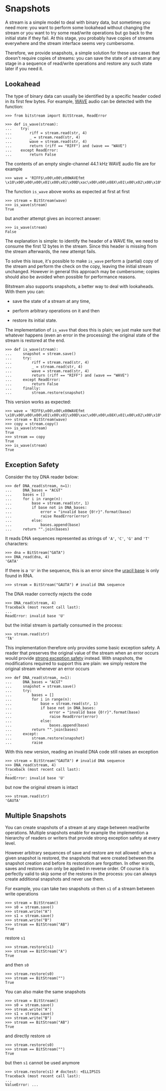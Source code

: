 
Snapshots
================================================================================

A stream is a simple model to deal with binary data,
but sometimes you need more: you want to perform some lookahead without 
changing the stream or you want to try some read/write operations 
but go back to the initial state if they fail. 
At this stage, you probably have copies of streams 
everywhere and the stream interface seems very cumbersome.

Therefore, we provide snapshots, a simple solution for these
use cases that doesn't require copies of streams:
you can save the state of a stream at any 
stage in a sequence of read/write operations and restore 
any such state later if you need it.


Lookahead
--------------------------------------------------------------------------------

The type of binary data can usually be identified by a specific header
coded in its first few bytes.
For example, [WAVE] audio can be detected with the function:

[WAVE]: https://en.wikipedia.org/wiki/WAV

    >>> from bitstream import BitStream, ReadError

    >>> def is_wave(stream):
    ...    try:
    ...        riff = stream.read(str, 4)
    ...        _ = stream.read(str, 4)
    ...        wave = stream.read(str, 4)
    ...        return (riff == "RIFF") and (wave == "WAVE")
    ...    except ReadError:
    ...        return False
    
The contents of an empty single-channel 44.1 kHz WAVE audio file are for example

    >>> wave = 'RIFF$\x00\x00\x00WAVEfmt \x10\x00\x00\x00\x01\x00\x01\x00D\xac\x00\x00\x88X\x01\x00\x02\x00\x10\x00data\x00\x00\x00\x00'

The function `is_wave` above works as expected at first at first

    >>> stream = BitStream(wave)
    >>> is_wave(stream)
    True

but another attempt gives an incorrect answer:

    >>> is_wave(stream)
    False

The explanation is simple: to identify the header of a WAVE file,
we need to consume the first 12 bytes in the stream. 
Since this header is missing from the stream afterwards, 
the new attempt fails.

To solve this issue, 
it's possible to make `is_wave` perform a (partial) copy of the stream 
and perform the check on the copy, leaving the initial 
stream unchanged. 
However in general this approach may be cumbersome;
copies should also be avoided when possible for performance reasons.

Bitstream also supports snapshots, 
a better way to deal with lookaheads.
With them you can:

  - save the state of a stream at any time, 

  - perform arbitrary operations on it and then 

  - restore its initial state.

The implementation of `is_wave` that does this is plain;
we just make sure that whatever happens 
(even an error in the processing) 
the original state of the stream is restored at the end. 

    >>> def is_wave(stream):
    ...     snapshot = stream.save()
    ...     try:
    ...         riff = stream.read(str, 4)
    ...         _ = stream.read(str, 4)
    ...         wave = stream.read(str, 4)
    ...         return (riff == "RIFF") and (wave == "WAVE")
    ...     except ReadError:
    ...         return False
    ...     finally:
    ...         stream.restore(snapshot)

This version works as expected:

    >>> wave = 'RIFF$\x00\x00\x00WAVEfmt \x10\x00\x00\x00\x01\x00\x01\x00D\xac\x00\x00\x88X\x01\x00\x02\x00\x10\x00data\x00\x00\x00\x00'
    >>> stream = BitStream(wave)
    >>> copy = stream.copy()
    >>> is_wave(stream)
    True
    >>> stream == copy
    True
    >>> is_wave(stream)
    True



Exception Safety
--------------------------------------------------------------------------------

Consider the toy DNA reader below:

    >>> def DNA_read(stream, n=1):
    ...     DNA_bases = "ACGT"
    ...     bases = []
    ...     for i in range(n):
    ...         base = stream.read(str, 1)
    ...         if base not in DNA_bases:
    ...             error = "invalid base {0!r}".format(base)
    ...             raise ReadError(error)
    ...         else:
    ...             bases.append(base)
    ...     return "".join(bases)


It reads DNA sequences represented as strings of 
`'A'`, `'C'`, `'G'` and `'T'` characters:

    >>> dna = BitStream("GATA")
    >>> DNA_read(dna, 4)
    'GATA'

If there is a `'U'` in the sequence, this is an error since
the [uracil base](https://en.wikipedia.org/wiki/Nucleobase) 
is only found in RNA.

    >>> stream = BitStream("GAUTA") # invalid DNA sequence

The DNA reader correctly rejects the code

    >>> DNA_read(stream, 4)
    Traceback (most recent call last):
    ...
    ReadError: invalid base 'U'

but the initial stream is partially consumed in the process:

    >>> stream.read(str)
    'TA'

This implementation therefore only provides some basic exception safety.
A reader that preserves the original value of the stream when an error
occurs would provide [strong exception safety](https://en.wikipedia.org/wiki/Exception_safety) instead.
With snapshots, the modifications required to support this 
are plain: we simply restore the original stream whenever an
error occurs

    >>> def DNA_read(stream, n=1):
    ...     DNA_bases = "ACGT"
    ...     snapshot = stream.save()
    ...     try:
    ...         bases = []
    ...         for i in range(n):
    ...             base = stream.read(str, 1)
    ...             if base not in DNA_bases:
    ...                 error = "invalid base {0!r}".format(base)
    ...                 raise ReadError(error)
    ...             else:
    ...                 bases.append(base)
    ...         return "".join(bases)
    ...     except:
    ...         stream.restore(snapshot)
    ...         raise

With this new version, reading an invalid DNA code still 
raises an exception

    >>> stream = BitStream("GAUTA") # invalid DNA sequence
    >>> DNA_read(stream, 4)
    Traceback (most recent call last):
    ...
    ReadError: invalid base 'U'

but now the original stream is intact

    >>> stream.read(str)
    'GAUTA'


Multiple Snapshots
--------------------------------------------------------------------------------

You can create snapshots of a stream at any stage between read/write operations.
Multiple snapshots enable for example the implemention a hierarchy of readers 
or writers that provide strong exception safety at every level.

However arbitrary sequences of save and restore are not allowed:
when a given snapshot is restored, the snapshots that were created 
between the snapshot creation and before its restoration are forgotten.
In other words, saves and restores can only be applied in reverse order.
Of course it is perfectly valid to skip some of the restores in the process:
you can always create additional snapshots and never use them.

For example, you can take two snapshots `s0` then `s1` of a stream
between write operations

    >>> stream = BitStream()
    >>> s0 = stream.save()
    >>> stream.write("A")
    >>> s1 = stream.save()
    >>> stream.write("B")
    >>> stream == BitStream("AB")
    True

restore `s1`

    >>> stream.restore(s1)
    >>> stream == BitStream("A")
    True

and then `s0`

    >>> stream.restore(s0)
    >>> stream == BitStream("")
    True

You can also make the same snapshots 

    >>> stream = BitStream()
    >>> s0 = stream.save()
    >>> stream.write("A")
    >>> s1 = stream.save()
    >>> stream.write("B")
    >>> stream == BitStream("AB")
    True

and directly restore `s0`

    >>> stream.restore(s0)
    >>> stream == BitStream("")
    True

but then `s1` cannot be used anymore

    >>> stream.restore(s1) # doctest: +ELLIPSIS
    Traceback (most recent call last):
    ...
    ValueError: ...


